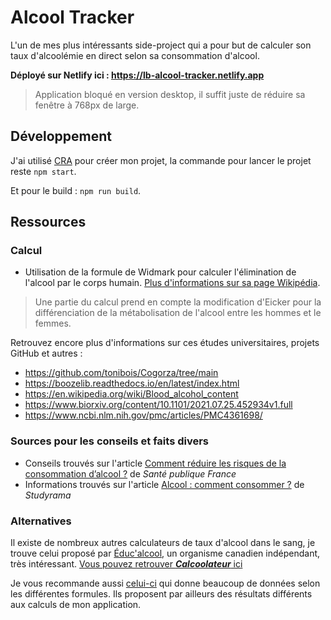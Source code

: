 # Alcool Tracker

L'un de mes plus intéressants side-project qui a pour but de calculer son taux d'alcoolémie en direct selon sa consommation d'alcool.

**Déployé sur Netlify ici : https://lb-alcool-tracker.netlify.app**

> Application bloqué en version desktop, il suffit juste de réduire sa fenêtre à 768px de large.

## Développement

J'ai utilisé [CRA](https://github.com/facebook/create-react-app) pour créer mon projet, la commande pour lancer le projet reste `npm start`.

Et pour le build : `npm run build`.

## Ressources

### Calcul

- Utilisation de la formule de Widmark pour calculer l'élimination de l'alcool par le corps humain. [Plus d'informations sur sa page Wikipédia](https://fr.wikipedia.org/wiki/Erik_Widmark).

> Une partie du calcul prend en compte la modification d'Eicker pour la différenciation de la métabolisation de l'alcool entre les hommes et le femmes.

Retrouvez encore plus d'informations sur ces études universitaires, projets GitHub et autres :

- https://github.com/tonibois/Cogorza/tree/main
- https://boozelib.readthedocs.io/en/latest/index.html
- https://en.wikipedia.org/wiki/Blood_alcohol_content
- https://www.biorxiv.org/content/10.1101/2021.07.25.452934v1.full
- https://www.ncbi.nlm.nih.gov/pmc/articles/PMC4361698/

### Sources pour les conseils et faits divers

- Conseils trouvés sur l'article [Comment réduire les risques de la consommation d’alcool ?](https://www.santepubliquefrance.fr/determinants-de-sante/alcool/articles/comment-reduire-les-risques-de-la-consommation-d-alcool#:~:text=Ces%20mêmes%20experts%20recommandent%20d,et%20les%20activités%20à%20risque) de _Santé publique France_
- Informations trouvés sur l'article [Alcool : comment consommer ?](https://www.studyrama.com/vie-etudiante/sante-se-proteger/drogues-et-dependances/alcool-comment-consommer-74087#:~:text=D'autre%20part%2C%20il%20est,avec%20des%20boissons%20non%20alcoolisées.) de _Studyrama_

### Alternatives

Il existe de nombreux autres calculateurs de taux d'alcool dans le sang, je trouve celui proposé par [Éduc'alcool](https://www.educalcool.qc.ca), un organisme canadien indépendant, très intéressant.
[Vous pouvez retrouver **_Calcoolateur_** ici](https://www.educalcool.qc.ca/outils/calcoolateur/)

Je vous recommande aussi [celui-ci](https://dasinternetz.com/alccalc.html) qui donne beaucoup de données selon les différentes formules.
Ils proposent par ailleurs des résultats différents aux calculs de mon application.
